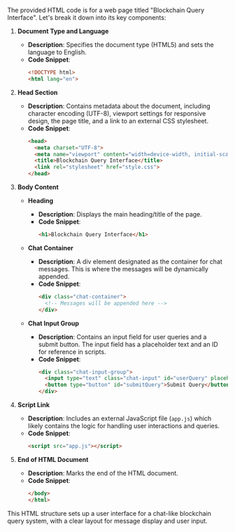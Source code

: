 The provided HTML code is for a web page titled "Blockchain Query Interface". Let's break it down into its key components:

1. **Document Type and Language**
   - **Description**: Specifies the document type (HTML5) and sets the language to English.
   - **Code Snippet**:
     ```html
     <!DOCTYPE html>
     <html lang="en">
     ```

2. **Head Section**
   - **Description**: Contains metadata about the document, including character encoding (UTF-8), viewport settings for responsive design, the page title, and a link to an external CSS stylesheet.
   - **Code Snippet**:
     ```html
     <head>
       <meta charset="UTF-8">
       <meta name="viewport" content="width=device-width, initial-scale=1.0">
       <title>Blockchain Query Interface</title>
       <link rel="stylesheet" href="style.css">
     </head>
     ```

3. **Body Content**
   - **Heading**
     - **Description**: Displays the main heading/title of the page.
     - **Code Snippet**:
       ```html
       <h1>Blockchain Query Interface</h1>
       ```

   - **Chat Container**
     - **Description**: A div element designated as the container for chat messages. This is where the messages will be dynamically appended.
     - **Code Snippet**:
       ```html
       <div class="chat-container">
         <!-- Messages will be appended here -->
       </div>
       ```

   - **Chat Input Group**
     - **Description**: Contains an input field for user queries and a submit button. The input field has a placeholder text and an ID for reference in scripts.
     - **Code Snippet**:
       ```html
       <div class="chat-input-group">
         <input type="text" class="chat-input" id="userQuery" placeholder="Enter your query here">
         <button type="button" id="submitQuery">Submit Query</button>
       </div>
       ```

4. **Script Link**
   - **Description**: Includes an external JavaScript file (`app.js`) which likely contains the logic for handling user interactions and queries.
   - **Code Snippet**:
     ```html
     <script src="app.js"></script>
     ```

5. **End of HTML Document**
   - **Description**: Marks the end of the HTML document.
   - **Code Snippet**:
     ```html
     </body>
     </html>
     ``` 

This HTML structure sets up a user interface for a chat-like blockchain query system, with a clear layout for message display and user input.